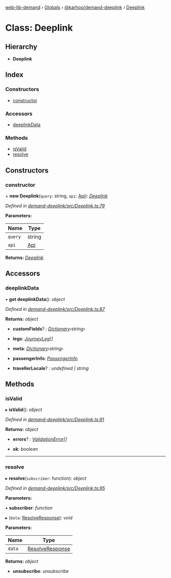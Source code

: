 [web-lib-demand](../README.md) › [Globals](../globals.md) › [@karhoo/demand-deeplink](../modules/_karhoo_demand_deeplink.md) › [Deeplink](_karhoo_demand_deeplink.deeplink.md)

# Class: Deeplink

## Hierarchy

* **Deeplink**

## Index

### Constructors

* [constructor](_karhoo_demand_deeplink.deeplink.md#constructor)

### Accessors

* [deeplinkData](_karhoo_demand_deeplink.deeplink.md#deeplinkdata)

### Methods

* [isValid](_karhoo_demand_deeplink.deeplink.md#isvalid)
* [resolve](_karhoo_demand_deeplink.deeplink.md#resolve)

## Constructors

###  constructor

\+ **new Deeplink**(`query`: string, `api`: [Api](../modules/_karhoo_demand_deeplink.md#api)): *[Deeplink](_karhoo_demand_deeplink.deeplink.md)*

*Defined in [demand-deeplink/src/Deeplink.ts:79](https://github.com/karhoo/web-lib-demand/blob/a5799e7/packages/demand-deeplink/src/Deeplink.ts#L79)*

**Parameters:**

Name | Type |
------ | ------ |
`query` | string |
`api` | [Api](../modules/_karhoo_demand_deeplink.md#api) |

**Returns:** *[Deeplink](_karhoo_demand_deeplink.deeplink.md)*

## Accessors

###  deeplinkData

• **get deeplinkData**(): *object*

*Defined in [demand-deeplink/src/Deeplink.ts:87](https://github.com/karhoo/web-lib-demand/blob/a5799e7/packages/demand-deeplink/src/Deeplink.ts#L87)*

**Returns:** *object*

* **customFields**? : *[Dictionary](../modules/_karhoo_demand_deeplink.md#dictionary)‹string›*

* **legs**: *[JourneyLeg](../modules/_karhoo_demand_deeplink.md#journeyleg)[]*

* **meta**: *[Dictionary](../modules/_karhoo_demand_deeplink.md#dictionary)‹string›*

* **passengerInfo**: *[PassengerInfo](../modules/_karhoo_demand_deeplink.md#passengerinfo)*

* **travellerLocale**? : *undefined | string*

## Methods

###  isValid

▸ **isValid**(): *object*

*Defined in [demand-deeplink/src/Deeplink.ts:91](https://github.com/karhoo/web-lib-demand/blob/a5799e7/packages/demand-deeplink/src/Deeplink.ts#L91)*

**Returns:** *object*

* **errors**? : *[ValidationError](../modules/_karhoo_demand_deeplink.md#validationerror)[]*

* **ok**: *boolean*

___

###  resolve

▸ **resolve**(`subscriber`: function): *object*

*Defined in [demand-deeplink/src/Deeplink.ts:95](https://github.com/karhoo/web-lib-demand/blob/a5799e7/packages/demand-deeplink/src/Deeplink.ts#L95)*

**Parameters:**

▪ **subscriber**: *function*

▸ (`data`: [ResolveResponse](../modules/_karhoo_demand_deeplink.md#resolveresponse)): *void*

**Parameters:**

Name | Type |
------ | ------ |
`data` | [ResolveResponse](../modules/_karhoo_demand_deeplink.md#resolveresponse) |

**Returns:** *object*

* **unsubscribe**: *unsubscribe*
